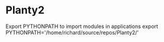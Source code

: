 # Planty2
Export PYTHONPATH to import modules in applications
export PYTHONPATH='/home/richard/source/repos/Planty2/'